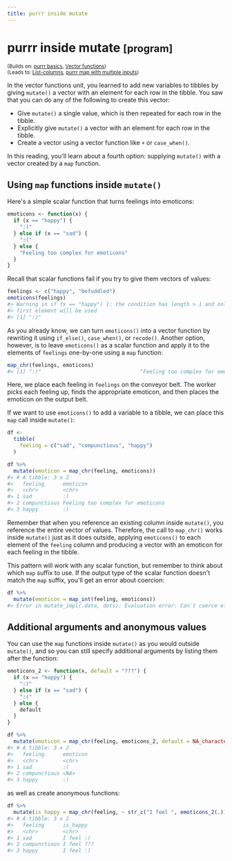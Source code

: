 ```yaml
---
title: purrr inside mutate
---
```


<!-- Generated automatically from purrr-mutate.yml. Do not edit by hand -->

# purrr inside mutate <small class='program'>[program]</small>
<small>(Builds on: [purrr basics](purrr-basics.md), [Vector functions](vector-functions.md))</small>  
<small>(Leads to: [List-columns](list-cols.md), [purrr map with multiple inputs](purrr-parallel.md))</small>


In the vector functions unit, you learned to add new variables to tibbles by giving `mutate()` a vector with an element for each row in the tibble. You saw that you can do any of the following to create this vector:

-   Give `mutate()` a single value, which is then repeated for each row in the tibble.
-   Explicitly give `mutate()` a vector with an element for each row in the tibble.
-   Create a vector using a vector function like `+` or `case_when()`.

In this reading, you'll learn about a fourth option: supplying `mutate()` with a vector created by a `map` function.

Using `map` functions inside `mutate()`
---------------------------------------

Here's a simple scalar function that turns feelings into emoticons:

``` r
emoticons <- function(x) {
  if (x == "happy") {
    ":)"
  } else if (x == "sad") {
    ":("
  } else {
    "Feeling too complex for emoticons"
  }
}
```

Recall that scalar functions fail if you try to give them vectors of values:

``` r
feelings <- c("happy", "befuddled")
emoticons(feelings)
#> Warning in if (x == "happy") {: the condition has length > 1 and only the
#> first element will be used
#> [1] ":)"
```

As you already know, we can turn `emoticons()` into a vector function by rewriting it using `if_else()`, `case_when()`, or `recode()`. Another option, however, is to leave `emoticons()` as a scalar function and apply it to the elements of `feelings` one-by-one using a `map` function:

``` r
map_chr(feelings, emoticons)
#> [1] ":)"                                "Feeling too complex for emoticons"
```

Here, we place each feeling in `feelings` on the conveyor belt. The worker picks each feeling up, finds the appropriate emoticon, and then places the emoticon on the output belt.

If we want to use `emoticons()` to add a variable to a tibble, we can place this `map` call inside `mutate()`:

``` r
df <- 
  tibble(
    feeling = c("sad", "compunctious", "happy")
  ) 

df %>% 
  mutate(emoticon = map_chr(feeling, emoticons))
#> # A tibble: 3 x 2
#>   feeling      emoticon                         
#>   <chr>        <chr>                            
#> 1 sad          :(                               
#> 2 compunctious Feeling too complex for emoticons
#> 3 happy        :)
```

Remember that when you reference an existing column inside `mutate()`, you reference the entire vector of values. Therefore, the call to `map_chr()` works inside `mutate()` just as it does outside, applying `emoticons()` to each element of the `feeling` column and producing a vector with an emoticon for each feeling in the tibble.

This pattern will work with any scalar function, but remember to think about which `map` suffix to use. If the output type of the scalar function doesn't match the `map` suffix, you'll get an error about coercion:

``` r
df %>% 
  mutate(emoticon = map_int(feeling, emoticons))
#> Error in mutate_impl(.data, dots): Evaluation error: Can't coerce element 1 from a character to a integer.
```

Additional arguments and anonymous values
-----------------------------------------

You can use the `map` functions inside `mutate()` as you would outside `mutate()`, and so you can still specify additional arguments by listing them after the function:

``` r
emoticons_2 <- function(x, default = "???") {
  if (x == "happy") {
    ":)"
  } else if (x == "sad") {
    ":("
  } else {
    default
  }
}

df %>% 
  mutate(emoticon = map_chr(feeling, emoticons_2, default = NA_character_))
#> # A tibble: 3 x 2
#>   feeling      emoticon
#>   <chr>        <chr>   
#> 1 sad          :(      
#> 2 compunctious <NA>    
#> 3 happy        :)
```

as well as create anonymous functions:

``` r
df %>% 
  mutate(is_happy = map_chr(feeling, ~ str_c("I feel ", emoticons_2(.))))
#> # A tibble: 3 x 2
#>   feeling      is_happy  
#>   <chr>        <chr>     
#> 1 sad          I feel :( 
#> 2 compunctious I feel ???
#> 3 happy        I feel :)
```

